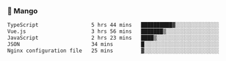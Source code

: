 ### 🥭 Mango

<!--START_SECTION:waka-->

```txt
TypeScript                 5 hrs 44 mins   ██████████▓░░░░░░░░░░░░░░   42.97 %
Vue.js                     3 hrs 56 mins   ███████▒░░░░░░░░░░░░░░░░░   29.50 %
JavaScript                 2 hrs 23 mins   ████▒░░░░░░░░░░░░░░░░░░░░   17.93 %
JSON                       34 mins         █░░░░░░░░░░░░░░░░░░░░░░░░   04.37 %
Nginx configuration file   25 mins         ▓░░░░░░░░░░░░░░░░░░░░░░░░   03.16 %
```

<!--END_SECTION:waka-->
